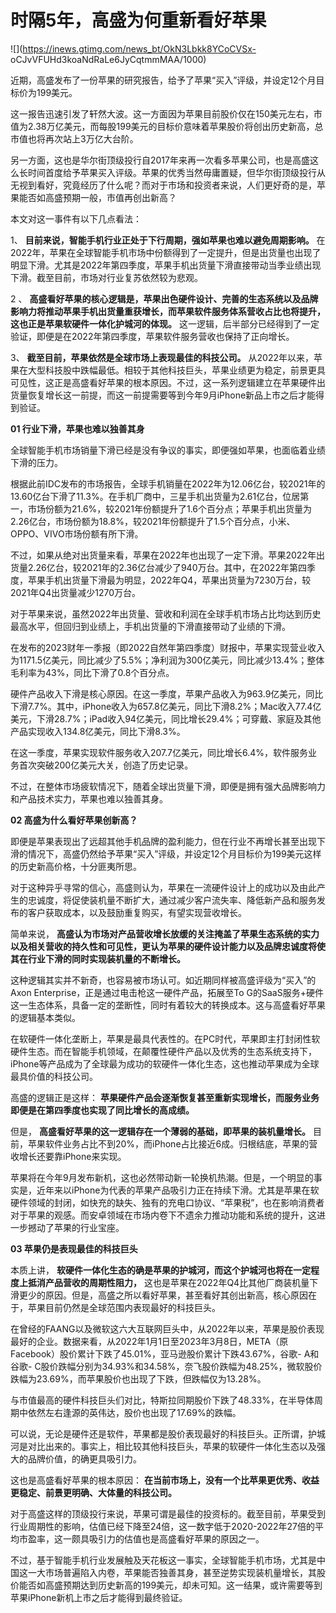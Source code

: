 # 时隔5年，高盛为何重新看好苹果

![](https://inews.gtimg.com/news_bt/OkN3Lbkk8YCoCVSx-
oCJvVFUHd3koaNdRaLe6JyCqtmmMAA/1000)

近期，高盛发布了一份苹果的研究报告，给予了苹果“买入”评级，并设定12个月目标价为199美元。

这一报告迅速引发了轩然大波。这一方面因为苹果目前股价仅在150美元左右，市值为2.38万亿美元，而每股199美元的目标价意味着苹果股价将创出历史新高，总市值也将再次站上3万亿大台阶。

另一方面，这也是华尔街顶级投行自2017年来再一次看多苹果公司，也是高盛这么长时间首度给予苹果买入评级。苹果的优秀当然毋庸置疑，但华尔街顶级投行从无视到看好，究竟经历了什么呢？而对于市场和投资者来说，人们更好奇的是，苹果能否如高盛预期一般，市值再创出新高？

本文对这一事件有以下几点看法：

1、 **目前来说，智能手机行业正处于下行周期，强如苹果也难以避免周期影响。**
在2022年，苹果在全球智能手机市场中份额得到了一定提升，但是出货量也出现了明显下滑。尤其是2022年第四季度，苹果手机出货量下滑直接带动当季业绩出现下滑。截至目前，市场对行业复苏依然较为悲观。

2 、
**高盛看好苹果的核心逻辑是，苹果出色硬件设计、完善的生态系统以及品牌影响力将推动苹果手机出货量重获增长，而苹果软件服务体系营收占比也将提升，这也正是苹果软硬件一体化护城河的体现。**
这一逻辑，后半部分已经得到了一定验证，即便是在2022年第四季度，苹果软件服务营收也保持了正向增长。

3、 **截至目前，苹果依然是全球市场上表现最佳的科技公司。**
从2022年以来，苹果在大型科技股中跌幅最低。相较于其他科技巨头，苹果业绩更为稳定，前景更具可见性，这正是高盛看好苹果的根本原因。不过，这一系列逻辑建立在苹果硬件出货量恢复增长这一前提，而这一前提需要等到今年9月iPhone新品上市之后才能得到验证。

**01 行业下滑，苹果也难以独善其身**

全球智能手机市场销量下滑已经是没有争议的事实，即便强如苹果，也面临着业绩下滑的压力。

根据此前IDC发布的市场报告，全球手机销量在2022年为12.06亿台，较2021年的13.60亿台下滑了11.3%。在手机厂商中，三星手机出货量为2.61亿台，位居第一，市场份额为21.6%，较2021年份额提升了1.6个百分点；苹果手机出货量为2.26亿台，市场份额为18.8%，较2021年份额提升了1.5个百分点，小米、OPPO、VIVO市场份额有所下滑。

不过，如果从绝对出货量来看，苹果在2022年也出现了一定下滑。苹果2022年出货量2.26亿台，较2021年的2.36亿台减少了940万台。其中，在2022年第四季度，苹果手机出货量下滑最为明显，2022年Q4，苹果出货量为7230万台，较2021年Q4出货量减少1270万台。

对于苹果来说，虽然2022年出货量、营收和利润在全球手机市场占比均达到历史最高水平，但回归到业绩上，手机出货量的下滑直接带动了业绩的下滑。

在发布的2023财年一季报（即2022自然年第四季度）财报中，苹果实现营业收入为1171.5亿美元，同比减少了5.5%；净利润为300亿美元，同比减少13.4%；整体毛利率为43%，同比下滑了0.8个百分点。

硬件产品收入下滑是核心原因。在这一季度，苹果产品收入为963.9亿美元，同比下滑7.7%。其中，iPhone收入为657.8亿美元，同比下滑8.2%；Mac收入77.4亿美元，下滑28.7%；iPad收入94亿美元，同比增长29.4%；可穿戴、家庭及其他产品实现收入134.8亿美元，同比下滑8.3%。

在这一季度，苹果实现软件服务收入207.7亿美元，同比增长6.4%，软件服务业务首次突破200亿美元大关，创造了历史记录。

不过，在整体市场疲软情况下，随着全球出货量下滑，即便是拥有强大品牌影响力和产品技术实力，苹果也难以独善其身。

**02 高盛为什么看好苹果创新高？**

即便是苹果表现出了远超其他手机品牌的盈利能力，但在行业不再增长甚至出现下滑的情况下，高盛仍然给予苹果“买入”评级，并设定12个月目标价为199美元这样的历史新高价格，十分匪夷所思。

对于这种异乎寻常的信心，高盛则认为，苹果在一流硬件设计上的成功以及由此产生的忠诚度，将促使装机量不断扩大，通过减少客户流失率、降低新产品和服务发布的客户获取成本，以及鼓励重复购买，有望实现营收增长。

简单来说，
**高盛认为市场对产品营收增长放缓的关注掩盖了苹果生态系统的实力以及相关营收的持久性和可见性，更认为苹果的硬件设计能力以及品牌忠诚度将使其在行业下滑的同时实现装机量的不断增长。**

这种逻辑其实并不新奇，也容易被市场认可。如近期同样被高盛评级为“买入”的Axon Enterprise，正是通过电击枪这一硬件产品，拓展至To
G的SaaS服务+硬件这一生态体系，具备一定的垄断性，同时有着较大的转换成本。这与高盛看好苹果的逻辑基本类似。

在软硬件一体化垄断上，苹果是最具代表性的。在PC时代，苹果即主打封闭性软硬件生态。而在智能手机领域，在颠覆性硬件产品以及优秀的生态系统支持下，iPhone等产品成为了全球最为成功的软硬件一体化生态，这也推动苹果成为全球最具价值的科技公司。

高盛的逻辑正是这样： **苹果硬件产品会逐渐恢复甚至重新实现增长，而服务业务即便是在第四季度也实现了同比增长的高成绩。**

但是， **高盛看好苹果的这一逻辑存在一个薄弱的基础，即苹果的装机量增长。**
目前，苹果软件业务占比不到20%，而iPhone占比接近6成。归根结底，苹果的营收增长还要靠iPhone来实现。

苹果将在今年9月发布新机，这也必然带动新一轮换机热潮。但是，一个明显的事实是，近年来以iPhone为代表的苹果产品吸引力正在持续下滑。尤其是苹果在软硬件领域的封闭，如快充的缺失、独有的充电口协议、“苹果税”，也在影响消费者对于苹果的观感。而安卓领域在市场内卷下不遗余力推动功能和系统的提升，这进一步撼动了苹果的行业宝座。

**03 苹果仍是表现最佳的科技巨头**

本质上讲， **软硬件一体化生态的确是苹果的护城河，而这个护城河也将在一定程度上抵消产品营收的周期性阻力，**
这也是苹果在2022年Q4比其他厂商装机量下滑更少的原因。但是，高盛之所以看好苹果，甚至看好其创出新高，核心原因在于，苹果目前仍然是全球范围内表现最好的科技巨头。

在曾经的FAANG以及微软这六大互联网巨头中，从2022年以来，苹果是股价表现最好的企业。数据来看，从2022年1月1日至2023年3月8日，META（原Facebook）股价累计下跌了45.01%，亚马逊股价累计下跌43.67%，谷歌-
A和谷歌-
C股价跌幅分别为34.93%和34.58%，奈飞股价跌幅为48.25%，微软股价跌幅为23.69%，而苹果股价也出现了下跌，但跌幅仅为13.28%。

与市值最高的硬件科技巨头们对比，特斯拉同期股价下跌了48.33%，在半导体周期中依然左右逢源的英伟达，股价也出现了17.69%的跌幅。

可以说，无论是硬件还是软件，苹果都是股价表现最好的科技巨头。正所谓，护城河是对比出来的。事实上，相比较其他科技巨头，苹果的软硬件一体化生态以及强大的品牌价值，的确更具吸引力。

这也是高盛看好苹果的根本原因： **在当前市场上，没有一个比苹果更优秀、收益更稳定、前景更明确、大体量的科技公司。**

对于高盛这样的顶级投行来说，苹果可谓是最佳的投资标的。截至目前，苹果受到行业周期性的影响，估值已经下降至24倍，这一数字低于2020-2022年27倍的平均市盈率，这一颇具吸引力的估值也是高盛看好苹果的原因之一。

不过，基于智能手机行业发展触及天花板这一事实，全球智能手机市场，尤其是中国这一大市场普遍陷入内卷，苹果能否独善其身，甚至逆势实现装机量增长，其股价能否如高盛预期达到历史新高的199美元，却未可知。这一结果，或许需要等到苹果iPhone新机上市之后才能得到最终验证。

